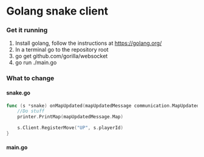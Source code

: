 # Golang snake client

### Get it running

1. Install golang, follow the instructions at https://golang.org/
2. In a terminal go to the repository root
3. go get github.com/gorilla/websocket
4. go run ./main.go


### What to change

#### snake.go

```go
func (s *snake) onMapUpdated(mapUpdatedMessage communication.MapUpdatedMessage) {
	//Do stuff
	printer.PrintMap(mapUpdatedMessage.Map)

	s.Client.RegisterMove("UP", s.playerId)
}
```

#### main.go
